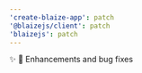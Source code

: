 ```yaml
---
'create-blaize-app': patch
'@blaizejs/client': patch
'blaizejs': patch
---
```


✨ 🐛 Enhancements and bug fixes
